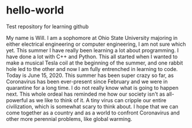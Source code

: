 # hello-world
Test repository for learning github

My name is Will. I am a sophomore at Ohio State University majoring in either electrical engineering or computer engineering, I am not sure which yet. This summer I have really been learning a lot about programming. I have done a lot with C++ and Python. This all started when I wanted to make a musical Tesla coil at the beginning of the summer, and one rabbit hole led to the other and now I am fully entrenched in learning to code. Today is June 15, 2020. This summer has been super crazy so far, as Coronavirus has been ever-present since February and we were in quarantine for a long time. I do not really know what is going to happen next. This whole ordeal has reminded me how our society isn't as all-powerful as we like to think of it. A tiny  virus can cripple our entire civilization, which is somewhat scary to think about. I hope that we can come together as a country and as a world to confront Coronavirus and other more perennial problems, like global warming. 
